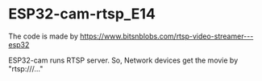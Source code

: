 # ESP32-cam-rtsp_E14
The code is made by https://www.bitsnblobs.com/rtsp-video-streamer---esp32

ESP32-cam runs RTSP server. So, Network devices get the movie by "rtsp://<IP>/..."
